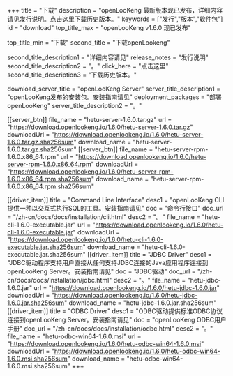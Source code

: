 +++
title = "下载"
description = "openLooKeng 最新版本现已发布，详细内容请见发行说明。点击这里下载历史版本。"
keywords = ["发行","版本","软件包"]
id = "download"
top_title_max = "openLooKeng v1.6.0 现已发布"

top_title_min = "下载"
second_title = "下载openLookeng"

second_title_description1 = "详细内容请见"
release_notes = "发行说明"
second_title_description2 = "。"
click_here = "点击这里"
second_title_description3 = "下载历史版本。"

download_server_title = "openLooKeng Server"
server_title_description1 = "openLooKeng发布的安装包。安装指南请见"
deployment_packages = "部署openLooKeng"
server_title_description2 = "。"

[[server_btn]]
    file_name = "hetu-server-1.6.0.tar.gz"
    url = "https://download.openlookeng.io/1.6.0/hetu-server-1.6.0.tar.gz"
    downloadUrl = "https://download.openlookeng.io/1.6.0/hetu-server-1.6.0.tar.gz.sha256sum"
    download_name = "hetu-server-1.6.0.tar.gz.sha256sum"
[[server_btn]]
    file_name = "hetu-server-rpm-1.6.0.x86_64.rpm"
    url = "https://download.openlookeng.io/1.6.0/hetu-server-rpm-1.6.0.x86_64.rpm"
    downloadUrl = "https://download.openlookeng.io/1.6.0/hetu-server-rpm-1.6.0.x86_64.rpm.sha256sum"
    download_name = "hetu-server-rpm-1.6.0.x86_64.rpm.sha256sum"

[[driver_item]]
    title = "Command Line Interface"
    desc1 = "openLooKeng CLI 提供一种以交互式执行SQL的工具。安装指南请见"
    doc = "命令行接口"
    doc_url = "/zh-cn/docs/docs/installation/cli.html"
    desc2 = "。"
    file_name = "hetu-cli-1.6.0-executable.jar"
    url = "https://download.openlookeng.io/1.6.0/hetu-cli-1.6.0-executable.jar"
    downloadUrl = "https://download.openlookeng.io/1.6.0/hetu-cli-1.6.0-executable.jar.sha256sum"
    download_name = "hetu-cli-1.6.0-executable.jar.sha256sum"
[[driver_item]]
    title = "JDBC Driver"
    desc1 = "JDBC驱动程序支持用户直接从任何支持JDBC连接的Java应用程序连接到openLooKeng Server。安装指南请见"
    doc = "JDBC驱动"
    doc_url = "/zh-cn/docs/docs/installation/jdbc.html"
    desc2 = "。"
    file_name = "hetu-jdbc-1.6.0.jar"
    url = "https://download.openlookeng.io/1.6.0/hetu-jdbc-1.6.0.jar"
    downloadUrl = "https://download.openlookeng.io/1.6.0/hetu-jdbc-1.6.0.jar.sha256sum"
    download_name = "hetu-jdbc-1.6.0.jar.sha256sum"
[[driver_item]]
    title = "ODBC Driver"
    desc1 = "ODBC驱动提供标准ODBC协议连接到openLooKeng Server。安装指南请见"
    doc = "openLooKeng ODBC用户手册"
    doc_url = "/zh-cn/docs/docs/installation/odbc.html"
    desc2 = "。"
    file_name = "hetu-odbc-win64-1.6.0.msi"
    url = "https://download.openlookeng.io/1.6.0/hetu-odbc-win64-1.6.0.msi"
    downloadUrl = "https://download.openlookeng.io/1.6.0/hetu-odbc-win64-1.6.0.msi.sha256sum"
    download_name = "hetu-odbc-win64-1.6.0.msi.sha256sum"
+++

